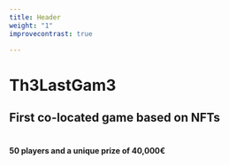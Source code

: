 ```yaml
---
title: Header
weight: "1"
improvecontrast: true

---
```

# Th3LastGam3

## First co-located game based on NFTs

# 

#### 50 players and a unique prize of 40,000€